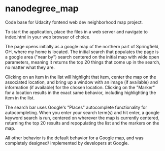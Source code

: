 # nanodegree_map
Code base for Udacity fontend web dev neighborhood map project.

To start the application, place the files in a web server and navigate to index.html
in your web browser of choice.

The page opens initially as a google map of the northern part of Springfield, OH, 
where my home is located.  The initial search that populates the page is a google area
("near by") search centered on the initial map with wide open parameters, meaning it
returns the top 20 things that come up in the search, no matter what they are.

Clicking on an item in the list will highlight that item, center the map on the associated
location, and bring up a window with an image (if available) and information (if available)
for the chosen location.  Clicking on the "Marker" for a location results in the exact
same behavior, including highlighting the item in the list.

The search bar uses Google's "Places" autocomplete functionality for autocompleting.  When
you enter your search term(s) and hit enter, a google keyword search is run, centered on
wherever the map is currently centered, returning the top 20 results and repopulating the
list and the markers on the map.

All other behavior is the default behavior for a Google map, and was completely designed/
implemented by developers at Google.
